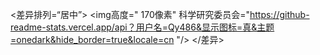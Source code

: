 <差异排列=“居中”>
  <img高度=" 170像素" 科学研究委员会="https://github-readme-stats.vercel.app/api？用户名=Qy486&显示图标=真&主题=onedark&hide_border=true&locale=cn "/>
</差异>


